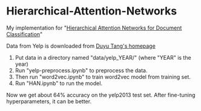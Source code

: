 # Hierarchical-Attention-Networks
My implementation for "[Hierarchical Attention Networks for Document Classification](http://www.cs.cmu.edu/~./hovy/papers/16HLT-hierarchical-attention-networks.pdf)"

Data from Yelp is downloaded from [Duyu Tang's homepage](http://ir.hit.edu.cn/~dytang/)

1. Put data in a directory named "data/yelp_YEAR/" (where "YEAR" is the year)  
2. Run "yelp-preprocess.ipynb" to preprocess the data.  
3. Then run "word2vec.ipynb" to train word2vec model from training set.  
4. Run "HAN.ipynb" to run the model.  

Now we get about 64% accuracy on the yelp2013 test set. After fine-tuning hyperparameters, it can be better.
